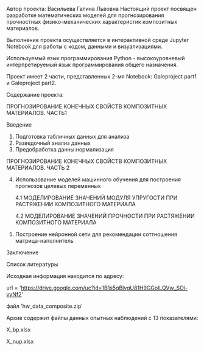 Автор проекта: Васильева Галина Львовна
Настоящий проект посвящен разработке математических моделей для прогнозирования прочностных физико-механических характеристик композитных материалов.

Выполнение проекта осуществляется в интерактивной среде Jupyter Notebook для работы с кодом, данными и визуализациями. 

Используемый язык программирования Python - высокоуровневый интерпретируемый язык программирования общего назначения.

Проект имеет 2 части, представленных 2-мя Notebook: Galeproject part1 и Galeproject part2.

Содержание проекта:

ПРОГНОЗИРОВАНИЕ КОНЕЧНЫХ СВОЙСТВ КОМПОЗИТНЫХ МАТЕРИАЛОВ. ЧАСТЬ1   

Введение

1. Подготовка табличных данных для анализа
2. Разведочный анализ данных
3. Предобработка данны:нормализация

ПРОГНОЗИРОВАНИЕ КОНЕЧНЫХ СВОЙСТВ КОМПОЗИТНЫХ МАТЕРИАЛОВ. ЧАСТЬ 2

4. Использование моделей машинного обучения для построения прогнозов целевых переменных
   
   4.1 МОДЕЛИРОВАНИЕ ЗНАЧЕНИЙ МОДУЛЯ УПРУГОСТИ ПРИ РАСТЯЖЕНИИ КОМПОЗИТНОГО МАТЕРИАЛА

   4.2 МОДЕЛИРОВАНИЕ ЗНАЧЕНИЙ ПРОЧНОСТИ ПРИ РАСТЯЖЕНИИ КОМПОЗИТНОГО МАТЕРИАЛА

5. Построение нейронной сети для рекомендации соттношения матрица-наполнитель

Заключение

Список литературы

Исходная информация находится по адресу:

url = 'https://drive.google.com/uc?id=1B1s5gBlvgU81H9GGolLQVw_SOi-vyNf2'

файл 'hw_data_composite.zip'

Архив содержит файлы данных опытных наблюдений с 13 показателями:

X_bp.xlsx 

X_nup.xlsx

